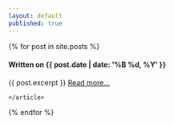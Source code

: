 ```yaml
---
layout: default
published: true
---
```


<div class="posts">
  {% for post in site.posts %}
    <article class="post">
	  <h4>Written on {{ post.date | date: '%B %d, %Y' }}</h4>
      <div class="entry">
        {{ post.excerpt }}
        <a href="{{ site.baseurl }}{{ post.url }}">Read more...</a>
        <br/>
      </div>

    </article>
  {% endfor %}
</div>
